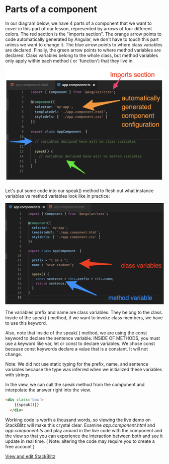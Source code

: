 # Parts of a component

In our diagram below, we have 4 parts of a component that we want to cover in this part of our lesson, represented by arrows of four different colors. The red section is the "imports section". The orange arrow points to code automatically generated by Angular, we don't have to touch this part unless we want to change it. The blue arrow points to where class variables are declared.  Finally, the green arrow points to where method variables are declared. Class variables belong to the whole class, but method variables only apply within each method ( or 'function') that they live in.
 

 ![](parts-of-component.png)

Let's put some code into our speak() method to flesh out what instance variables vs method variables look like in practice:  


![](class-vs-method-vars.png)

The variables prefix and name are class variables.  They belong to the class. 
Inside of the speak( ) method, if we want to invoke class members, we have to use this keyword. 

Also, note that inside of the speak( ) method, we are using the const keyword to declare the sentence variable.  INSIDE OF METHODS, you must use a keyword like var, let or const to declare variables. We chose const because const keywords declare a value that is a constant. It will not change. 


Note: We did not use static typing for the prefix, name, and sentence variables because the type was inferred when we initialized these variables with strings. 

In the view, we can call the speak method from the component and interpolate the answer right into the view. 

```html
<div class='box'>
    {{speak()}}
  </div>
```

Working code is worth a thousand words, so viewing the live demo on StackBlitz will make this crystal clear. Examine  *app.component.html* and *app.component.ts* and play around in the live code with the component and the view so that you can experience the interaction between both and see it update in real time. ( Note: altering the code may require you to create a free account ) 


[View and edit StackBlitz](https://stackblitz.com/github/nmuta/angular-class-vs-method-variables)


